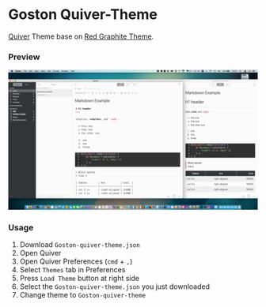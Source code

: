 # Goston Quiver-Theme

[Quiver](http://happenapps.com/) Theme base on [Red Graphite Theme](https://github.com/floq-design/quiver-red-graphite-theme).

### Preview

![Screenshot](https://github.com/Goston/Quiver-Theme/blob/master/Screenshot.png)

### Usage

1. Download `Goston-quiver-theme.json`
2. Open Quiver
3. Open Quiver Preferences (`cmd` + `,`)
4. Select `Themes` tab in Preferences
5. Press `Load Theme` button at right side
6. Select the `Goston-quiver-theme.json` you just downloaded
7. Change theme to `Goston-quiver-theme`
